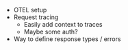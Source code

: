 - OTEL setup
- Request tracing
  - Easily add context to traces
  - Maybe some auth?
- Way to define response types / errors